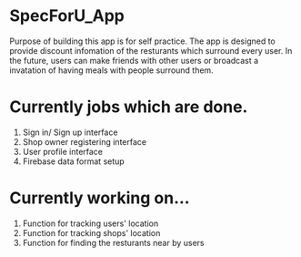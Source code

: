 # SpecForU_App

Purpose of building this app is for self practice. 
The app is designed to provide discount infomation of the resturants which surround every user. 
In the future, users can make friends with other users or broadcast a invatation of having meals with people surround them.

# Currently jobs which are done.
1. Sign in/ Sign up interface
2. Shop owner registering interface
3. User profile interface
4. Firebase data format setup

# Currently working on...
1. Function for tracking users' location
2. Function for tracking shops' location
3. Function for finding the resturants near by users
